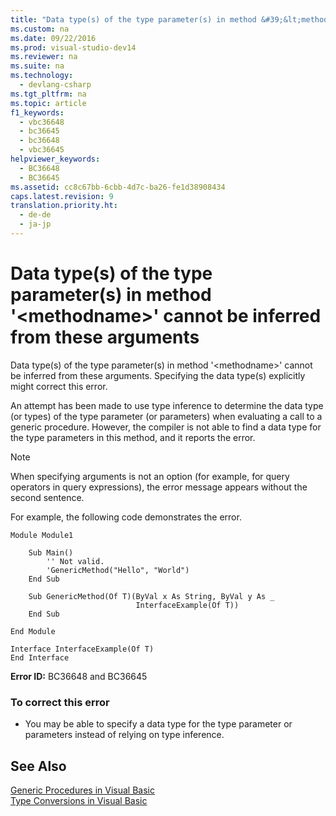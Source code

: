 ```yaml
---
title: "Data type(s) of the type parameter(s) in method &#39;&lt;methodname&gt;&#39; cannot be inferred from these arguments"
ms.custom: na
ms.date: 09/22/2016
ms.prod: visual-studio-dev14
ms.reviewer: na
ms.suite: na
ms.technology: 
  - devlang-csharp
ms.tgt_pltfrm: na
ms.topic: article
f1_keywords: 
  - vbc36648
  - bc36645
  - bc36648
  - vbc36645
helpviewer_keywords: 
  - BC36648
  - BC36645
ms.assetid: cc8c67bb-6cbb-4d7c-ba26-fe1d38908434
caps.latest.revision: 9
translation.priority.ht: 
  - de-de
  - ja-jp
---
```

# Data type(s) of the type parameter(s) in method &#39;&lt;methodname&gt;&#39; cannot be inferred from these arguments
Data type(s) of the type parameter(s) in method '<methodname\>' cannot be inferred from these arguments. Specifying the data type(s) explicitly might correct this error.  
  
 An attempt has been made to use type inference to determine the data type (or types) of the type parameter (or parameters) when evaluating a call to a generic procedure. However, the compiler is not able to find a data type for the type parameters in this method, and it reports the error.  
  
> [!NOTE]
>  When specifying arguments is not an option (for example, for query operators in query expressions), the error message appears without the second sentence.  
  
 For example, the following code demonstrates the error.  
  
```vb#  
Module Module1  
  
    Sub Main()  
        '' Not valid.  
        'GenericMethod("Hello", "World")  
    End Sub  
  
    Sub GenericMethod(Of T)(ByVal x As String, ByVal y As _  
                            InterfaceExample(Of T))  
    End Sub  
  
End Module  
  
Interface InterfaceExample(Of T)  
End Interface  
```  
  
 **Error ID:** BC36648 and BC36645  
  
### To correct this error  
  
-   You may be able to specify a data type for the type parameter or parameters instead of relying on type inference.  
  
## See Also  
 [Generic Procedures in Visual Basic](../vs140/generic-procedures-in-visual-basic.md)   
 [Type Conversions in Visual Basic](../vs140/type-conversions-in-visual-basic.md)